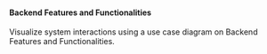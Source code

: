 #### Backend Features and Functionalities

Visualize system interactions using a use case diagram on Backend Features and Functionalities.